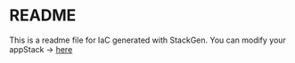 # README
This is a readme file for IaC generated with StackGen.
You can modify your appStack -> [here](http://main.dev.stackgen.com/appstacks/c71d5e99-be3c-4c92-b3b5-27b7f9fbed35)
